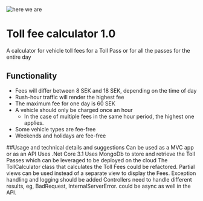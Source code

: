 ![here we are](https://media.giphy.com/media/FnGJfc18tDDHy/giphy.gif)

# Toll fee calculator 1.0
A calculator for vehicle toll fees for a Toll Pass or for all the passes for the entire day

## Functionality
 
* Fees will differ between 8 SEK and 18 SEK, depending on the time of day 
* Rush-hour traffic will render the highest fee
* The maximum fee for one day is 60 SEK
* A vehicle should only be charged once an hour
  * In the case of multiple fees in the same hour period, the highest one applies.
* Some vehicle types are fee-free
* Weekends and holidays are fee-free

##Usage and technical details and suggestions
Can be used as a MVC app or as an API
Uses .Net Core 3.1
Uses MongoDb to store and retrieve the Toll Passes which can be leveraged to be deployed on the cloud
The TollCalculator class that calculates the Toll Fees could be refactored.
Partial views can be used instead of a separate view to display the Fees.
Exception handling and logging should be added
Controllers need to handle different results, eg, BadRequest, InternalServerError. could be async as well in the API.

